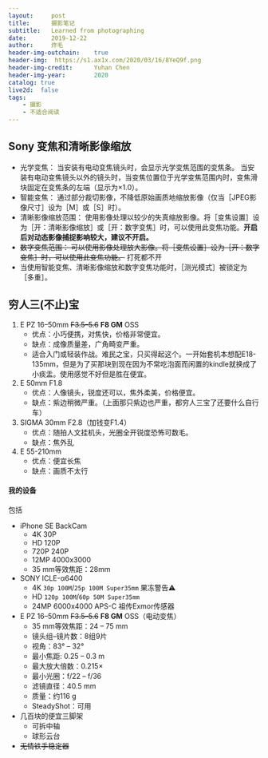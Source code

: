 ```yaml
---
layout:     post
title:      摄影笔记
subtitle:   Learned from photographing
date:       2019-12-22
author:     炸毛
header-img-outchain:    true
header-img:  https://s1.ax1x.com/2020/03/16/8YeQ9f.png
header-img-credit:      Yuhan Chen
header-img-year:        2020
catalog: true
live2d:  false
tags:
    - 摄影
    - 不适合阅读
---
```


## Sony 变焦和清晰影像缩放
- 光学变焦：
当安装有电动变焦镜头时，会显示光学变焦范围的变焦条。
当安装有电动变焦镜头以外的镜头时，当变焦位置位于光学变焦范围内时，变焦滑块固定在变焦条的左端（显示为×1.0）。
- 智能变焦：
通过部分裁切影像，不降低原始画质地缩放影像（仅当［JPEG影像尺寸］设为［M］或［S］时）。
- 清晰影像缩放范围：
使用影像处理以较少的失真缩放影像。将［变焦设置］设为［开：清晰影像缩放］或［开：数字变焦］时，可以使用此变焦功能。**开启后对动态影像捕捉影响较大，建议不开启。**
- ~~数字变焦范围：
可以使用影像处理放大影像。将［变焦设置］设为［开：数字变焦］时，可以使用此变焦功能。~~ 打死都不开
- 当使用智能变焦、清晰影像缩放和数字变焦功能时，［测光模式］被锁定为［多重］。

## 穷人三(不止)宝
1. E PZ 16–50mm ~~F3.5–5.6~~ **F8 GM** OSS 
    - 优点：小巧便携，对焦快，价格非常便宜。
    - 缺点：成像质量差，广角畸变严重。
    - 适合入门或轻装作战。难民之宝，只买得起这个。一开始套机本想配E18-135mm，但是为了买那块到现在因为不常吃泡面而闲置的kindle就换成了小痰盂。使用感觉不好但是胜在便宜。
2. E 50mm F1.8
    - 优点：人像镜头，锐度还可以，焦外柔美，价格便宜。
    - 缺点：紫边稍微严重。（上面那只紫边也严重，都穷人三宝了还要什么自行车）
3. SIGMA 30mm F2.8（加钱变F1.4）
    - 优点：随拍人文挂机头，光圈全开锐度恐怖可数毛。
    - 缺点：焦外乱
4. E 55-210mm
    - 优点：便宜长焦
    - 缺点：画质不太行

#### 我的设备  
包括
- iPhone SE BackCam 
    - 4K 30P
    - HD 120P
    - 720P 240P
    - 12MP 4000x3000
    - 35 mm等效焦距：28mm
- SONY ICLE-α6400 
    - 4K `30p 100M`/`25p 100M Super35mm` 果冻警告⚠
    - HD `120p 100M`/`60p 50M Super35mm`
    - 24MP 6000x4000 APS-C 祖传Exmor传感器
- E PZ 16–50mm ~~F3.5–5.6~~ **F8 GM** OSS（电动变焦）  
    - 35 mm等效焦距：24 – 75 mm
    - 镜头组–镜片数：8组9片
    - 视角：83° – 32°
    - 最小焦距: 0.25 – 0.3 m
    - 最大放大倍数：0.215×
    - 最小光圈：f/22 – f/36
    - 滤镜直径：40.5 mm
    - 质量：约116 g
    - SteadyShot：可用
- 几百块的便宜三脚架
    - 可拆中轴
    - 球形云台
- ~~无情铁手稳定器~~